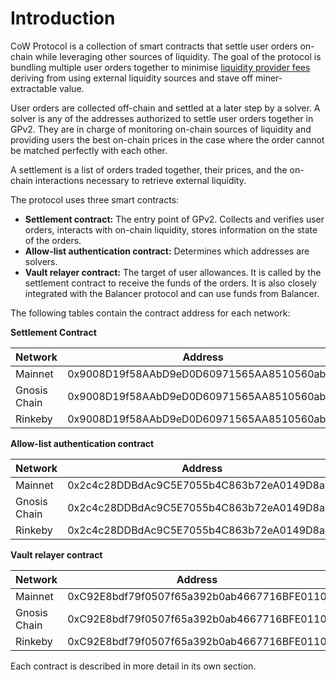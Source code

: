 # Introduction

CoW Protocol is a collection of smart contracts that settle user orders on-chain while leveraging other sources of liquidity. The goal of the protocol is bundling multiple user orders together to minimise [liquidity provider fees](../overview/definitions) deriving from using external liquidity sources and stave off miner-extractable value.

User orders are collected off-chain and settled at a later step by a solver. A solver is any of the addresses authorized to settle user orders together in GPv2. They are in charge of monitoring on-chain sources of liquidity and providing users the best on-chain prices in the case where the order cannot be matched perfectly with each other.

A settlement is a list of orders traded together, their prices, and the on-chain interactions necessary to retrieve external liquidity.

The protocol uses three smart contracts:

* **Settlement contract:** The entry point of GPv2. Collects and verifies user orders, interacts with on-chain liquidity, stores information on the state of the orders.
* **Allow-list authentication contract:** Determines which addresses are solvers.
* **Vault relayer contract:** The target of user allowances. It is called by the settlement contract to receive the funds of the orders. It is also closely integrated with the Balancer protocol and can use funds from Balancer.

The following tables contain the contract address for each network:

**Settlement Contract**

| Network      | Address                                    |
| ------------ | ------------------------------------------ |
| Mainnet      | 0x9008D19f58AAbD9eD0D60971565AA8510560ab41 |
| Gnosis Chain | 0x9008D19f58AAbD9eD0D60971565AA8510560ab41 |
| Rinkeby      | 0x9008D19f58AAbD9eD0D60971565AA8510560ab41 |

**Allow-list authentication contract**

| Network      | Address                                    |
| ------------ | ------------------------------------------ |
| Mainnet      | 0x2c4c28DDBdAc9C5E7055b4C863b72eA0149D8aFE |
| Gnosis Chain | 0x2c4c28DDBdAc9C5E7055b4C863b72eA0149D8aFE |
| Rinkeby      | 0x2c4c28DDBdAc9C5E7055b4C863b72eA0149D8aFE |

**Vault relayer contract**

| Network      | Address                                    |
| ------------ | ------------------------------------------ |
| Mainnet      | 0xC92E8bdf79f0507f65a392b0ab4667716BFE0110 |
| Gnosis Chain | 0xC92E8bdf79f0507f65a392b0ab4667716BFE0110 |
| Rinkeby      | 0xC92E8bdf79f0507f65a392b0ab4667716BFE0110 |



Each contract is described in more detail in its own section.
